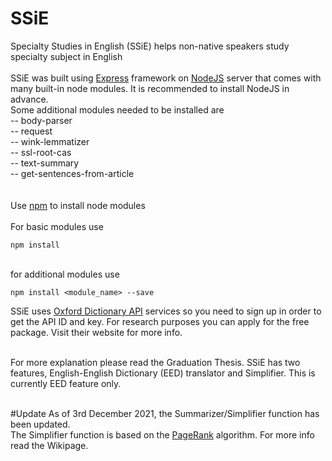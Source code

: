 # SSiE
Specialty Studies in English (SSiE) helps non-native speakers study specialty subject in English
<br><br>
SSiE was built using [Express](https://expressjs.com/en/starter/generator.html) framework on [NodeJS](https://nodejs.org/en/download/) server that comes with many built-in node modules.
It is recommended to install NodeJS in advance.<br>
Some additional modules needed to be installed are <br>
-- body-parser <br>
-- request <br>
-- wink-lemmatizer <br>
-- ssl-root-cas <br>
-- text-summary <br>
-- get-sentences-from-article <br>
<br><br>
Use [npm](https://www.npmjs.com/) to install node modules<br>
<br> For basic modules use
```
npm install
```
<br>for additional modules use
```
npm install <module_name> --save
```
SSiE uses [Oxford Dictionary API](https://developer.oxforddictionaries.com/) services so you need to sign up in order to get the API ID and key. For research purposes you can apply for the free package. Visit their website for more info.<br>

<br>For more explanation please read the Graduation Thesis. SSiE has two features, English-English Dictionary (EED) translator and Simplifier. This is currently EED feature only.<br><br>

#Update
As of 3rd December 2021, the Summarizer/Simplifier function has been updated.<br>
The Simplifier function is based on the [PageRank](https://en.wikipedia.org/wiki/PageRank) algorithm. For more info read the Wikipage.
